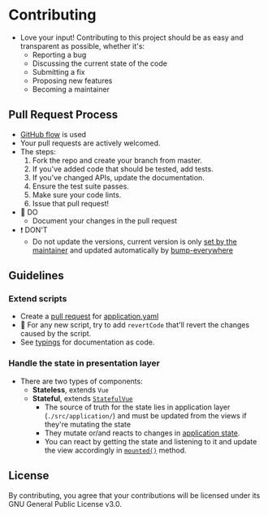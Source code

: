 # Contributing

- Love your input! Contributing to this project should be as easy and transparent as possible, whether it's:
  - Reporting a bug
  - Discussing the current state of the code
  - Submitting a fix
  - Proposing new features
  - Becoming a maintainer

## Pull Request Process

- [GitHub flow](https://guides.github.com/introduction/flow/index.html) is used
- Your pull requests are actively welcomed.
- The steps:
  1. Fork the repo and create your branch from master.
  2. If you've added code that should be tested, add tests.
  3. If you've changed APIs, update the documentation.
  4. Ensure the test suite passes.
  5. Make sure your code lints.
  6. Issue that pull request!
- 🙏 DO
  - Document your changes in the pull request
- ❗ DON'T
  - Do not update the versions, current version is only [set by the maintainer](./img/architecture/gitops.png) and updated automatically by [bump-everywhere](https://github.com/undergroundwires/bump-everywhere)

## Guidelines

### Extend scripts

- Create a [pull request](#Pull-Request-Process) for [application.yaml](./src/application/application.yaml)
- 🙏 For any new script, try to add `revertCode` that'll revert the changes caused by the script.
- See [typings](./src/application/application.yaml.d.ts) for documentation as code.

### Handle the state in presentation layer

- There are two types of components:
  - **Stateless**, extends `Vue`
  - **Stateful**, extends [`StatefulVue`](./src/presentation/StatefulVue.ts)
    - The source of truth for the state lies in application layer (`./src/application/`) and must be updated from the views if they're mutating the state
    - They mutate or/and reacts to changes in [application state](src/application/State/ApplicationState.ts).
    - You can react by getting the state and listening to it and update the view accordingly in [`mounted()`](https://vuejs.org/v2/api/#mounted) method.

## License

By contributing, you agree that your contributions will be licensed under its GNU General Public License v3.0.
